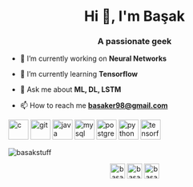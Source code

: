 <h1 align="center">Hi 👋, I'm Başak</h1>
<h3 align="center">A passionate geek</h3>

- 🔭 I’m currently working on **Neural Networks**

- 🌱 I’m currently learning **Tensorflow**

- 💬 Ask me about **ML, DL, LSTM**

- 📫 How to reach me **basaker98@gmail.com**

<p align="left"><img src="https://github.com/rahuldkjain/github-profile-readme-generator/blob/master/src/images/icons/ProgrammingLanguages/c.svg" alt="c" width="40" height="40"/> <img src="https://github.com/rahuldkjain/github-profile-readme-generator/blob/master/src/images/icons/Other/git.svg" alt="git" width="40" height="40"/> 
<img src="https://github.com/rahuldkjain/github-profile-readme-generator/blob/master/src/images/icons/ProgrammingLanguages/java.svg" alt="java" width="40" height="40"/> 
<img src="https://github.com/rahuldkjain/github-profile-readme-generator/blob/master/src/images/icons/Database/mysql.svg" alt="mysql" width="40" height="40"/> 
  <img src="https://github.com/rahuldkjain/github-profile-readme-generator/blob/master/src/images/icons/Database/postgresql.svg" alt="postgresql" width="40" height="40"/> <img src="https://github.com/rahuldkjain/github-profile-readme-generator/blob/master/src/images/icons/ProgrammingLanguages/python.svg" alt="python" width="40" height="40"/> <img src="https://github.com/rahuldkjain/github-profile-readme-generator/blob/master/src/images/icons/AIML/tensorflow.svg" alt="tensorflow" width="40" height="40"/></p>

<p><img align="center" src="https://github-readme-stats.vercel.app/api/top-langs/?username=basakstuff&layout=compact" alt="basakstuff" /></p>

<p align="center">
<a href="https://linkedin.com/in/basaker" target="blank"><img align="center" src="https://cdn.jsdelivr.net/npm/simple-icons@3.0.1/icons/linkedin.svg" alt="basaker" height="30" width="30" /></a>
<a href="https://kaggle.com/basakstuff" target="blank"><img align="center" src="https://cdn.jsdelivr.net/npm/simple-icons@3.0.1/icons/kaggle.svg" alt="basakstuff" height="30" width="30" /></a>
<a href="https://instagram.com/basak.stuff" target="blank"><img align="center" src="https://cdn.jsdelivr.net/npm/simple-icons@3.0.1/icons/instagram.svg" alt="basak.stuff" height="30" width="30" /></a>
</p>

